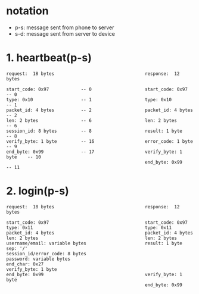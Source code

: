 # notation
* p-s: message sent from phone to server
* s-d: message sent from server to device


# 1. heartbeat(p-s)

    request:  18 bytes                                  response:  12 bytes
    
    start_code: 0x97            -- 0                    start_code: 0x97       -- 0
    type: 0x10                  -- 1                    type: 0x10             -- 1
    packet_id: 4 bytes          -- 2                    packet_id: 4 bytes     -- 2
    len: 2 bytes                -- 6                    len: 2 bytes           -- 6
    session_id: 8 bytes         -- 8                    result: 1 byte         -- 8
    verify_byte: 1 byte         -- 16                   error_code: 1 byte     -- 9
    end_byte: 0x99              -- 17                   verify_byte: 1 byte    -- 10
                                                        end_byte: 0x99         -- 11
                                                   
# 2. login(p-s)

    request:  18 bytes                                  response:  12 bytes
    
    start_code: 0x97                                    start_code: 0x97 
    type: 0x11                                          type: 0x11 
    packet_id: 4 bytes                                  packet_id: 4 bytes 
    len: 2 bytes                                        len: 2 bytes 
    username/email: variable bytes                      result: 1 byte 
    sep: '/'                                            session_id/error_code: 8 bytes
    password: variable bytes                             
    end_char: 0x27
    verify_byte: 1 byte                                 
    end_byte: 0x99                                      verify_byte: 1 byte 
                                                        end_byte: 0x99 

